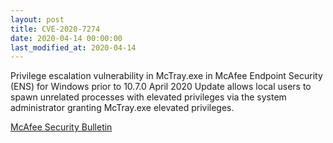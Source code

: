 ```yaml
---
layout: post
title: CVE-2020-7274
date: 2020-04-14 00:00:00
last_modified_at: 2020-04-14
---
```


Privilege escalation vulnerability in McTray.exe in McAfee Endpoint Security (ENS) for Windows prior to 10.7.0 April 2020 Update allows local users to spawn unrelated processes with elevated privileges via the system administrator granting McTray.exe elevated privileges.

[McAfee Security Bulletin](https://kc.mcafee.com/corporate/index?page=content&id=SB10309&showDraft=true)